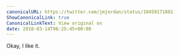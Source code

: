 ```yaml
---
canonicalURL: https://twitter.com/jmjordan/status/10459171881
ShowCanonicalLink: true
CanonicalLinkText: View original on
date: 2010-03-14T06:25:45+00:00
---
```

Okay, I like it.